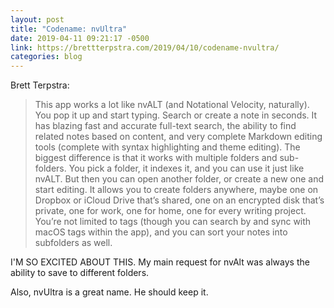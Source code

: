 ```yaml
---
layout: post
title: "Codename: nvUltra"
date: 2019-04-11 09:21:17 -0500
link: https://brettterpstra.com/2019/04/10/codename-nvultra/
categories: blog
---
```

Brett Terpstra:

>This app works a lot like nvALT (and Notational Velocity, naturally). You pop it up and start typing. Search or create a note in seconds. It has blazing fast and accurate full-text search, the ability to find related notes based on content, and very complete Markdown editing tools (complete with syntax highlighting and theme editing). The biggest difference is that it works with multiple folders and sub-folders. You pick a folder, it indexes it, and you can use it just like nvALT. But then you can open another folder, or create a new one and start editing. It allows you to create folders anywhere, maybe one on Dropbox or iCloud Drive that’s shared, one on an encrypted disk that’s private, one for work, one for home, one for every writing project. You’re not limited to tags (though you can search by and sync with macOS tags within the app), and you can sort your notes into subfolders as well.

I'M SO EXCITED ABOUT THIS. My main request for nvAlt was always the ability to save to different folders. 

Also, nvUltra is a great name. He should keep it.